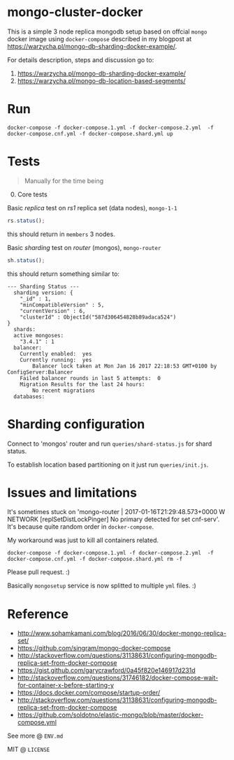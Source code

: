 # mongo-cluster-docker

This is a simple 3 node replica mongodb setup based on offcial `mongo` docker image using `docker-compose` described in my blogpost at https://warzycha.pl/mongo-db-sharding-docker-example/.

For details description, steps and discussion go to:

1. https://warzycha.pl/mongo-db-sharding-docker-example/
2. https://warzycha.pl/mongo-db-location-based-segments/

# Run

```
docker-compose -f docker-compose.1.yml -f docker-compose.2.yml  -f docker-compose.cnf.yml -f docker-compose.shard.yml up
```

# Tests
> Manually for the time being

0. Core tests

Basic *replica* test on *rs1* replica set (data nodes), `mongo-1-1`
```js
rs.status();
```

this should return in `members` 3 nodes.

Basic *sharding* test on *router* (mongos), `mongo-router`
```js
sh.status();
```

this should return something similar to:

```
--- Sharding Status --- 
  sharding version: {
	"_id" : 1,
	"minCompatibleVersion" : 5,
	"currentVersion" : 6,
	"clusterId" : ObjectId("587d306454828b89adaca524")
}
  shards:
  active mongoses:
	"3.4.1" : 1
  balancer:
	Currently enabled:  yes
	Currently running:  yes
		Balancer lock taken at Mon Jan 16 2017 22:18:53 GMT+0100 by ConfigServer:Balancer
	Failed balancer rounds in last 5 attempts:  0
	Migration Results for the last 24 hours: 
		No recent migrations
  databases:

```

# Sharding configuration

Connect to 'mongos' router and run `queries/shard-status.js` for shard status.

To establish location based partitioning on it just run `queries/init.js`.

# Issues and limitations

It's sometimes stuck on 'mongo-router         | 2017-01-16T21:29:48.573+0000 W NETWORK  [replSetDistLockPinger] No primary detected for
set cnf-serv'. It's because quite random order in `docker-compose`.

My workaround was just to kill all containers related.

```
docker-compose -f docker-compose.1.yml -f docker-compose.2.yml  -f docker-compose.cnf.yml -f docker-compose.shard.yml rm -f
```

Please pull request. :)

Basically `mongosetup` service is now splitted to multiple `yml` files. :)

# Reference

* http://www.sohamkamani.com/blog/2016/06/30/docker-mongo-replica-set/
* https://github.com/singram/mongo-docker-compose
* http://stackoverflow.com/questions/31138631/configuring-mongodb-replica-set-from-docker-compose
* https://gist.github.com/garycrawford/0a45f820e146917d231d
* http://stackoverflow.com/questions/31746182/docker-compose-wait-for-container-x-before-starting-y
* https://docs.docker.com/compose/startup-order/
* http://stackoverflow.com/questions/31138631/configuring-mongodb-replica-set-from-docker-compose
* https://github.com/soldotno/elastic-mongo/blob/master/docker-compose.yml

See more @ `ENV.md`

MIT @ `LICENSE`
